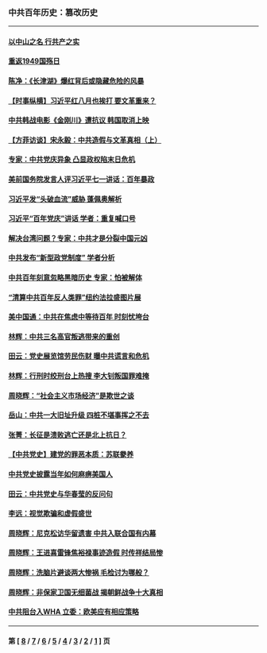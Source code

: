 ### 中共百年历史：篡改历史
---
#### [以中山之名 行共产之实](../../pages/nf1176115/n13346437.md?12230430) 
#### [重返1949国殇日](../../pages/nf1176115/n13346372.md?12230430) 
#### [陈净：《长津湖》爆红背后或隐藏危险的风暴](../../pages/nf1176115/n13314364.md?12230430) 
#### [【时事纵横】习近平红八月也挨打 要文革重来？](../../pages/nf1176115/n13231393.md?12230430) 
#### [中共韩战电影《金刚川》遭抗议 韩国取消上映](../../pages/nf1176115/n13219114.md?12230430) 
#### [【方菲访谈】宋永毅：中共造假与文革真相（上）](../../pages/nf1176115/n13200760.md?12230430) 
#### [专家：中共党庆异象 凸显政权陷末日危机](../../pages/nf1176115/n13067084.md?12230430) 
#### [美前国务院发言人评习近平七一讲话：百年暴政](../../pages/nf1176115/n13066986.md?12230430) 
#### [习近平发“头破血流”威胁 蓬佩奥解析](../../pages/nf1176115/n13063604.md?12230430) 
#### [习近平“百年党庆”讲话 学者：重复喊口号](../../pages/nf1176115/n13061411.md?12230430) 
#### [解决台湾问题？专家：中共才是分裂中国元凶](../../pages/nf1176115/n13060811.md?12230430) 
#### [中共发布“新型政党制度” 学者分析](../../pages/nf1176115/n13056354.md?12230430) 
#### [中共百年刻意忽略黑暗历史 专家：怕被解体](../../pages/nf1176115/n13056056.md?12230430) 
#### [“清算中共百年反人类罪”纽约法拉盛图片展](../../pages/nf1176115/n13052220.md?12230430) 
#### [美中国通：中共在焦虑中等待百年 时刻忧垮台](../../pages/nf1176115/n13048820.md?12230430) 
#### [林辉：中共三名高官叛逃带来的重创](../../pages/nf1176115/n13035206.md?12230430) 
#### [田云：党史展览馆劳民伤财 曝中共谎言和危机](../../pages/nf1176115/n13033900.md?12230430) 
#### [林辉：行刑时绞刑台上热搜 李大钊叛国罪难掩](../../pages/nf1176115/n13031965.md?12230430) 
#### [周晓辉：“社会主义市场经济”是欺世之谈](../../pages/nf1176115/n13024090.md?12230430) 
#### [岳山：中共一大旧址升级 四桩不堪事挥之不去](../../pages/nf1176115/n13021697.md?12230430) 
#### [张菁：长征是溃败逃亡还是北上抗日？](../../pages/nf1176115/n13020585.md?12230430) 
#### [【中共党史】建党的罪恶本质：苏联豢养](../../pages/nf1176115/n13011888.md?12230430) 
#### [中共党史披露当年如何麻痹美国人](../../pages/nf1176115/n12966400.md?12230430) 
#### [田云：中共党史与华春莹的反问句](../../pages/nf1176115/n12765178.md?12230430) 
#### [李远：视觉欺骗和虚假盛世](../../pages/nf1176115/n12993376.md?12230430) 
#### [周晓辉：尼克松访华留遗害 中共入联合国有内幕](../../pages/nf1176115/n12991422.md?12230430) 
#### [周晓辉：王进喜雷锋焦裕禄事迹造假 时传祥结局惨](../../pages/nf1176115/n12985497.md?12230430) 
#### [周晓辉：洗脑片避谈两大惨祸 毛检讨为哪般？](../../pages/nf1176115/n12971285.md?12230430) 
#### [周晓辉：非保家卫国无细菌战 揭朝鲜战争十大真相](../../pages/nf1176115/n12954161.md?12230430) 
#### [中共阻台入WHA 立委：欧美应有相应策略](../../pages/nf1176115/n12939343.md?12230430) 

---
#### 第 [ [8](./8.md?12230430) / [7](./7.md?12230430) / [6](./6.md?12230430) / [5](./5.md?12230430) / [4](./4.md?12230430) / [3](./3.md?12230430) / [2](./2.md?12230430) / [1](./1.md?12230430) ] 页
